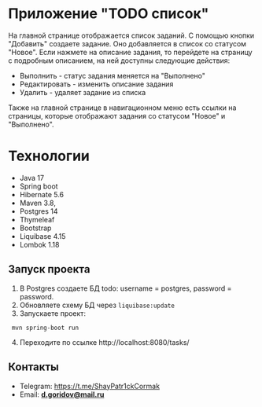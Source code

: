 # Приложение "TODO список"

На главной странице отображается список заданий. С помощью кнопки "Добавить" создаете задание.
Оно добавляется в список со статусом "Новое". Если нажмете на описание задания, то перейдете на 
страницу с подробным описанием, на ней доступны следующие действия:
- Выполнить - статус задания меняется на "Выполнено"
- Редактировать - изменить описание задания
- Удалить - удаляет задание из списка

Также на главной странице в навигационном меню есть ссылки на страницы, которые отображают
задания со статусом "Новое" и "Выполнено".

# Технологии
- Java 17
- Spring boot
- Hibernate 5.6
- Maven 3.8,
- Postgres 14
- Thymeleaf
- Bootstrap
- Liquibase 4.15
- Lombok 1.18

## Запуск проекта
1. В Postgres создаете БД todo: username = postgres,  password = password.
2. Обновляете схему БД через ```liquibase:update```
3. Запускаете проект:
 ```shell
  mvn spring-boot run
 ```
4. Переходите по ссылке http://localhost:8080/tasks/

## Контакты
- Telegram: https://t.me/ShayPatr1ckCormak
- Email: **d.goridov@mail.ru**